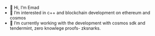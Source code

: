 - 👋 Hi, I’m Emad
- 👀 I’m interested in c++ and blockchain development on ethereum and cosmos
- 🌱 I’m currently working with the development with cosmos sdk and tendermint, zero knowlege proofs- zksnarks.


<!---
emadmohd211/emadmohd211 is a ✨ special ✨ repository because its `README.md` (this file) appears on your GitHub profile.
You can click the Preview link to take a look at your changes.
--->

